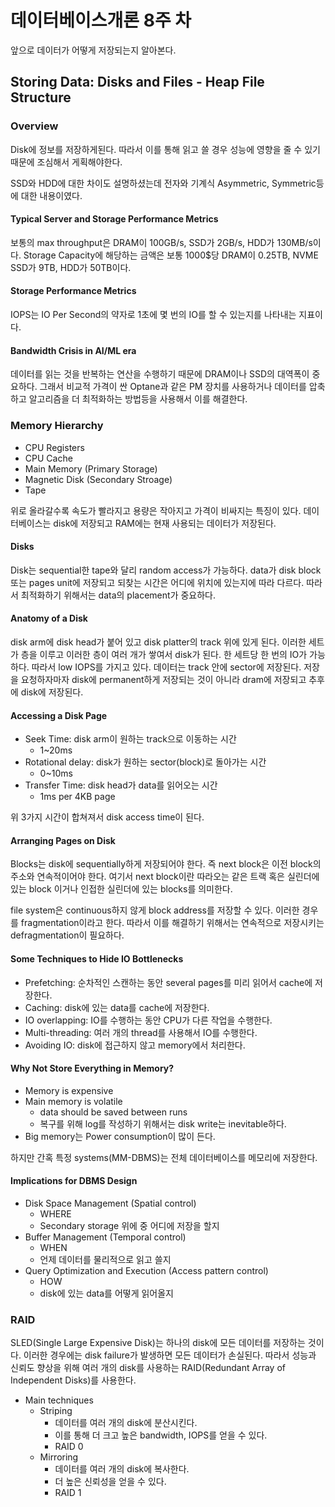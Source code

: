 # 데이터베이스개론 8주 차

앞으로 데이터가 어떻게 저장되는지 알아본다.

## Storing Data: Disks and Files - Heap File Structure

### Overview

Disk에 정보를 저장하게된다. 따라서 이를 통해 읽고 쓸 경우 성능에 영향을 줄 수 있기 때문에 조심해서 게획해야한다.

SSD와 HDD에 대한 차이도 설명하셨는데 전자와 기계식 Asymmetric, Symmetric등에 대한 내용이였다.

#### Typical Server and Storage Performance Metrics

보통의 max throughput은 DRAM이 100GB/s, SSD가 2GB/s, HDD가 130MB/s이다. Storage Capacity에 해당하는 금액은 보통 1000\$당 DRAM이 0.25TB, NVME SSD가 9TB, HDD가 50TB이다.

#### Storage Performance Metrics

IOPS는 IO Per Second의 약자로 1초에 몇 번의 IO를 할 수 있는지를 나타내는 지표이다.

#### Bandwidth Crisis in AI/ML era

데이터를 읽는 것을 반복하는 연산을 수행하기 때문에 DRAM이나 SSD의 대역폭이 중요하다. 그래서 비교적 가격이 싼 Optane과 같은 PM 장치를 사용하거나 데이터를 압축하고 알고리즘을 더 최적화하는 방법등을 사용해서 이를 해결한다.

### Memory Hierarchy

- CPU Registers
- CPU Cache
- Main Memory (Primary Storage)
- Magnetic Disk (Secondary Stroage)
- Tape

위로 올라갈수록 속도가 빨라지고 용량은 작아지고 가격이 비싸지는 특징이 있다. 데이터베이스는 disk에 저장되고 RAM에는 현재 사용되는 데이터가 저장된다.

#### Disks

Disk는 sequential한 tape와 달리 random access가 가능하다. data가 disk block 또는 pages unit에 저장되고 되찾는 시간은 어디에 위치에 있는지에 따라 다르다. 따라서 최적화하기 위해서는 data의 placement가 중요하다.

#### Anatomy of a Disk

disk arm에 disk head가 붙어 있고 disk platter의 track 위에 있게 된다. 이러한 세트가 층을 이루고 이러한 층이 여러 개가 쌓여서 disk가 된다. 한 세트당 한 번의 IO가 가능하다. 따라서 low IOPS를 가지고 있다. 데이터는 track 안에 sector에 저장된다. 저장을 요청하자마자 disk에 permanent하게 저장되는 것이 아니라 dram에 저장되고 추후에 disk에 저장된다.

#### Accessing a Disk Page

- Seek Time: disk arm이 원하는 track으로 이동하는 시간
  - 1~20ms
- Rotational delay: disk가 원하는 sector(block)로 돌아가는 시간
  - 0~10ms
- Transfer Time: disk head가 data를 읽어오는 시간
  - 1ms per 4KB page

위 3가지 시간이 합쳐져서 disk access time이 된다.

#### Arranging Pages on Disk

Blocks는 disk에 sequentially하게 저장되어야 한다. 즉 next block은 이전 block의 주소와 연속적이어야 한다. 여기서 next block이란 따라오는 같은 트랙 혹은 실린더에 있는 block 이거나 인접한 실린더에 있는 blocks를 의미한다.

file system은 continuous하지 않게 block address를 저장할 수 있다. 이러한 경우를 fragmentation이라고 한다. 따라서 이를 해결하기 위해서는 연속적으로 저장시키는 defragmentation이 필요하다.

#### Some Techniques to Hide IO Bottlenecks

- Prefetching: 순차적인 스캔하는 동안 several pages를 미리 읽어서 cache에 저장한다.
- Caching: disk에 있는 data를 cache에 저장한다.
- IO overlapping: IO를 수행하는 동안 CPU가 다른 작업을 수행한다.
- Multi-threading: 여러 개의 thread를 사용해서 IO를 수행한다.
- Avoiding IO: disk에 접근하지 않고 memory에서 처리한다.

#### Why Not Store Everything in Memory?

- Memory is expensive
- Main memory is volatile
  - data should be saved between runs
  - 복구를 위해 log를 작성하기 위해서는 disk write는 inevitable하다.
- Big memory는 Power consumption이 많이 든다.

하지만 간혹 특정 systems(MM-DBMS)는 전체 데이터베이스를 메모리에 저장한다.

#### Implications for DBMS Design

- Disk Space Management (Spatial control)
  - WHERE
  - Secondary storage 위에 중 어디에 저장을 할지
- Buffer Management (Temporal control)
  - WHEN
  - 언제 데이터를 물리적으로 읽고 쓸지
- Query Optimization and Execution (Access pattern control)
  - HOW
  - disk에 있는 data를 어떻게 읽어올지

### RAID

SLED(Single Large Expensive Disk)는 하나의 disk에 모든 데이터를 저장하는 것이다. 이러한 경우에는 disk failure가 발생하면 모든 데이터가 손실된다. 따라서 성능과 신뢰도 향상을 위해 여러 개의 disk를 사용하는 RAID(Redundant Array of Independent Disks)를 사용한다.

- Main techniques
  - Striping
    - 데이터를 여러 개의 disk에 분산시킨다.
    - 이를 통해 더 크고 높은 bandwidth, IOPS를 얻을 수 있다.
    - RAID 0
  - Mirroring
    - 데이터를 여러 개의 disk에 복사한다.
    - 더 높은 신뢰성을 얻을 수 있다.
    - RAID 1

